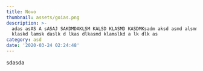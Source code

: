 ```yaml
---
title: Novo
thumbnail: assets/goias.png
description: >-
  adas asAS A sASAJ SAKDMDAKLSM KALSD KLASMD KASDMKsadm aksd asmd alsmmdlkams
  klaskd lamsk daslk d lkas dlkasmd klamslkd a lk dlk as
category: asd
date: '2020-03-24 02:24:48'
---
```


sdasda
